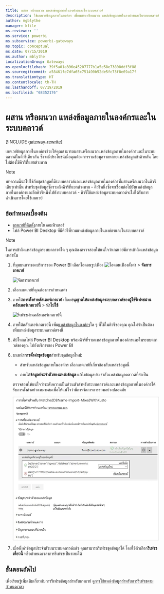 ```yaml
---
title: ผสาน หรือผนวก แหล่งข้อมูลภายในองค์กรและในระบบคลาวด์
description: ใช้เกตเวย์ข้อมูลภายในองค์กร เพื่อผสานหรือผนวก แหล่งข้อมูลภายในองค์กรและในระบบคลาวด์ ในคิวรีเดียวกัน
author: mgblythe
manager: kfile
ms.reviewer: ''
ms.service: powerbi
ms.subservice: powerbi-gateways
ms.topic: conceptual
ms.date: 07/15/2019
ms.author: mblythe
LocalizationGroup: Gateways
ms.openlocfilehash: 39f5a01a396e45207777b1a5e58e73808ddf3f88
ms.sourcegitcommit: a58461fe7dfa65c751490b52de5fc73f8e69a17f
ms.translationtype: HT
ms.contentlocale: th-TH
ms.lasthandoff: 07/19/2019
ms.locfileid: "68352176"
---
```

# <a name="merge-or-append-on-premises-and-cloud-data-sources"></a>ผสาน หรือผนวก แหล่งข้อมูลภายในองค์กรและในระบบคลาวด์

[!INCLUDE [gateway-rewrite](includes/gateway-rewrite.md)]

เกตเวย์ข้อมูลภายในองค์กรช่วยให้คุณสามารถผสานหรือผนวกแหล่งข้อมูลภายในองค์กรและในระบบคลาวด์ในคิวรีเดียวกัน ซึ่งจะมีประโยชน์เมื่อคุณต้องการรวมข้อมูลจากหลายแหล่งข้อมูลเข้าด้วยกัน โดยไม่ต้องใช้คิวรีที่แยกต่างหาก

>[!NOTE]
>บทความนี้นำไปใช้กับชุดข้อมูลที่มีระบบคลาวด์และแหล่งข้อมูลภายในองค์กรที่ผสานหรือผนวกในคิวรีเดียวเท่านั้น สำหรับชุดข้อมูลซึ่งรวมถึงคิวรีที่แยกต่างหาก - คิวรีหนึ่งซึ่งจะเชื่อมต่อไปยังแหล่งข้อมูลภายในองค์กรและอีกคิวรีหนึ่งไปยังระบบคลาวด์ - คิวรีใช้แหล่งข้อมูลระบบคลาวด์จะไม่ได้รับการดำเนินการโดยใช้เกตเวย์

## <a name="prerequisites"></a>ข้อกำหนดเบื้องต้น

- [เกตเวย์ที่ติดตั้ง](/data-integration/gateway/service-gateway-install)ภายในคอมพิวเตอร์
- ไฟล์ Power BI Desktop ที่มีคิวรีที่รวมแหล่งข้อมูลภายในองค์กรและในระบบคลาวด์

>[!NOTE]
>ในการเข้าถึงแหล่งข้อมูลระบบคลาวด์ใด ๆ คุณต้องตรวจสอบให้แน่ใจว่าเกตเวย์มีการเข้าถึงแหล่งข้อมูลเหล่านั้น

1. ที่มุมบนขวาของบริการของ Power BI เลือกไอคอนรูปเฟือง ![ไอคอนเฟืองตั้งค่า](media/service-gateway-mashup-on-premises-cloud/icon-gear.png) > **จัดการเกตเวย์**

    ![จัดการเกตเวย์](media/service-gateway-mashup-on-premises-cloud/manage-gateways.png)

2. เลือกเกตเวย์ที่คุณต้องการกำหนดค่า

3. ภายใต้**การตั้งค่าคลัสเตอร์เกตเวย์** เลือก**อนุญาตให้แหล่งข้อมูลระบบคลาวด์ของผู้ใช้รีเฟรชผ่านคลัสเตอร์เกตเวย์นี้** > **นำไปใช้**

    ![รีเฟรชผ่านคลัสเตอร์เกตเวย์นี้](media/service-gateway-mashup-on-premises-cloud/refresh-gateway-cluster.png)

4. ภายใต้คลัสเตอร์เกตเวย์นี้ เพิ่ม[แหล่งข้อมูลในองค์กร](service-gateway-enterprise-manage-scheduled-refresh.md#add-a-data-source)ใด ๆ ที่ใช้ในคิวรีของคุณ คุณไม่จำเป็นต้องเพิ่มแหล่งข้อมูลระบบคลาวด์ตรงนี้

5. อัปโหลดไฟล์ Power BI Desktop พร้อมคิวรีที่รวมแหล่งข้อมูลภายในองค์กรและในระบบคลาวด์ของคุณ ไปยังบริการของ Power BI

6. บนหน้า**การตั้งค่าชุดข้อมูล**สำหรับชุดข้อมูลใหม่:

   - สำหรับแหล่งข้อมูลภายในองค์กร เลือกเกตเวย์ที่เกี่ยวข้องกับแหล่งข้อมูลนี้

   - ภายใต้**ข้อมูลประจำตัวของแหล่งข้อมูล** แก้ไขข้อมูลประจำตัวแหล่งข้อมูลคลาวด์ที่จำเป็น

    ตรวจสอบให้แน่ใจว่าระดับความเป็นส่วนตัวสำหรับระบบคลาวด์และแหล่งข้อมูลภายในองค์กรได้รับการตั้งค่าอย่างเหมาะสมเพื่อให้แน่ใจว่ามีการจัดการการรวมอย่างปลอดภัย

     ![การตั้งค่าชุดข้อมูล](media/service-gateway-mashup-on-premises-cloud/dataset-settings.png)

7. เมื่อตั้งค่าข้อมูลประจำตัวบนระบบคลาวด์แล้ว คุณสามารถรีเฟรชชุดข้อมูลได้ โดยใช้ตัวเลือก**รีเฟรชเดี๋ยวนี้** หรือกำหนดเวลาการรีเฟรชเป็นระยะได้

## <a name="next-steps"></a>ขั้นตอนถัดไป

เพื่อเรียนรู้เพิ่มเติมเกี่ยวกับการรีเฟรชข้อมูลสำหรับเกตเวย์ ดู[การใช้แหล่งข้อมูลสำหรับการรีเฟรชตามกำหนดเวลา](service-gateway-enterprise-manage-scheduled-refresh.md#using-the-data-source-for-scheduled-refresh)
